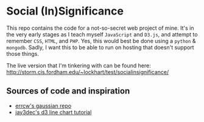 # Social (In)Significance
This repo contains the code for a not-so-secret web project of mine. It's in the very early stages as I teach myself `JavaScript` and `D3.js`, and attempt to remember `CSS`, `HTML`, and `PHP`. Yes, this would best be done using a `python` & `mongodb`. Sadly, I want this to be able to run on hosting that doesn't support those things. 

The live version that I'm tinkering with can be found here: http://storm.cis.fordham.edu/~lockhart/test/socialinsignificance/

## Sources of code and inspiration

- [errcw's gaussian repo](https://github.com/errcw/gaussian/)
- [jay3dec's d3 line chart tutorial](http://code.tutsplus.com/tutorials/building-a-multi-line-chart-using-d3js--cms-22935)
